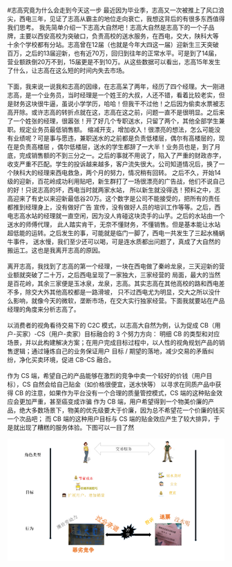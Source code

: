 #志高究竟为什么会走到今天这一步
   <nbsp><nbsp>最近因为毕业季，志高又一次被推上了风口浪尖，西电三年，见证了志高从霸主的地位走向衰亡，我想这背后的有很多东西值得我们思考。
   我先简单介绍一下志高大自然吧！志高大自然是志高下的一个子品牌，主要以西安高校为突破口，负责高校的送水服务，在西电，交大，陕科大等
   十余个学校都有分站。志高曾在12届（也就是今年大四这一届）迎新生三天突破百万，之后的13届迎新，也有近70万，回归到往年的正常水平。可是到了14届，营业额跌倒20万不到，15届更是不到10万。从这些数据可以看出，志高15年发生了什么，让志高在这么短的时间内失去市场。<br/>
   <br/>
   <nbsp><nbsp>下面，我来说一说我和志高的因缘，在志高呆了两年，经历了四个经理。大一刚进志高，是一个业务员，当时经理是一个姓王的大叔，人还不错，看着比较老实，但是财务这块很牛逼，虽说小学学历，哈哈！但我干不过他！之后因为偷卖水票被志高开除。或许志高的转折点就在这，志高在这之前，问题一直不是很明显。之后来了一个姓张的经理，很嚣张！开了好几个专职送水，只留了两个，其他全部学生兼职。规定业务员最低销售额。
    缩减开支，增加收入！很漂亮的想法，怎么可能没有业绩呢？可是事与愿违，兼职送水的之前都是负责低楼层，偶尔有高楼层的，现在是负责高楼层
    ，偶尔低楼层，送水的学生都辞了一大半！业务员也是，到了月底，完成销售额的不到三分之一。之后的事就不用说了，陷入了严重的财政赤字，
    收支严重不匹配。学生的投诉越来越多，客户流失很大。公司知道情况后，换了一个陕科大的经理来西电救急，两个月的努力，情况稍有回转。
    之后不久，开始14级的迎新，百花岭成功利用贴吧，新生群打了一场很漂亮的广告战，他们不说自己的好！只说志高的坏，西电当时就两家水站，
    所以新生就没得选！预料之中，志高迎来了有史以来迎新最低谷20万。这个数字是公司不能接受的，把所有的责任都推到经理身上，没有做好广告
    宣传，没有做好人员的培训工作等等。之后，西电志高水站的经理就一直空闲，因为没人肯碰这块烫手的山芋。之后的水站由一个送水的师傅代理，
    此人踏实肯干，无奈不懂财务，不懂销售。但是基本能让水站超低能的运转。之后发生的事，可能就是临门一脚了，西电一共发生了三起水桶蜗牛事件，
    送水慢，我们至少还可以喝，可是连水质都出问题了，真成了大自然的搬运工。这也是我离开志高的原因。<br/>
     <br/>
        离开志高，我找到了志高的第一个经理，一块在西电做了秦岭龙泉，三天迎新的营业额就突破了二十万，之后西电呈现了一家独大，三家经营的
    局面，最大的当然是百花岭，其余三家便是玉冰泉，龙泉，志高。其实志高在其他高校的路和西电差不多，除交大外其他高校都是一路滑坡，
    只不过西电尤为明显，交大之所以没什么影响，就像今天的微软，垄断市场，在交大实行独家经营。下面我就要站在产品经理的角度来分析志高了。<br>
     <br/>
         以消费者的视角看待交易下的 C2C 模式，以志高大自然为例，认为促成 CB（用户-买家）-CS（用户-卖家）目标融合的 3 个努力方向：
    明细 CB 的类型和对应场景，并以此构建解决方案；在用户完成目标过程中，以人性的视角规划产品的销售逻辑；通过锤炼自己的业务保证用户
    目标 / 期望的落地，减少交易的矛盾纠纷，净化买卖环境，促进 CB-CS 融合。<br>
     <br/>
         作为 CS 端，希望自己的产品能够在激烈的竞争中卖一个较好的价钱（用户目标），CS 自然会给自己贴金（如价格很便宜，送水快等）
以寻求在同质产品中获得 CB 的注意，如果作为平台没有一个合理的质量管控模式，CS 端的这种贴金效应会更加严重，甚至癌变成诈骗
作为 CB 端，用户希望得到一个物美价廉的产品，绝大多数场景下，物美的优先级要大于价廉，因为总不希望花一个价廉的钱买一个次品吧；
而 CB 端的这种用户目标与 CS 端的贴金效应产生了较大排异，于是就出现了糟糕的服务体验。下图可以一目了然<br/>
 <br/>
![](https://github.com/starAnddream/product/blob/master/zhigao/zhigao.jpg)

